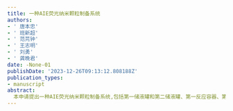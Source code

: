 ```yaml
---
title: 一种AIE荧光纳米颗粒制备系统
authors:
- ' 唐本忠'
- ' 班新超'
- ' 范芫钟'
- ' 王志明'
- ' 刘勇'
- ' 龚晚君'
date: -None-01
publishDate: '2023-12-26T09:13:12.808188Z'
publication_types:
- manuscript
abstract: 
  本申请提出一种AIE荧光纳米颗粒制备系统,包括第一储液罐和第二储液罐、第一反应容器、第二反应容器、第三反应容器,所述第一反应容器、所述第二反应容器外套设有超声波换能器,所述第三反应容器内设置有超声波探头；第三反应容器还设置有磁力搅拌装置,其中,第一反应容器的容积大于第二反应容器的容积；所述超声波探头伸入所述第三反应容器内部；连通管组件,连通管组件连通储液罐组件、反应容器组件,以形成第一流路、第二流路、第三流路,其中,第一流路依次连通第一储液罐、第一反应容器、第三反应容器,第二流路依次连通第一储液罐、第二反应容器、第三反应容器；第三流路依次连通第二储液罐、第三反应容器。如此,本申请解决了纳米颗粒生产中精度难以控制和自动化生产的问题。
---
```

